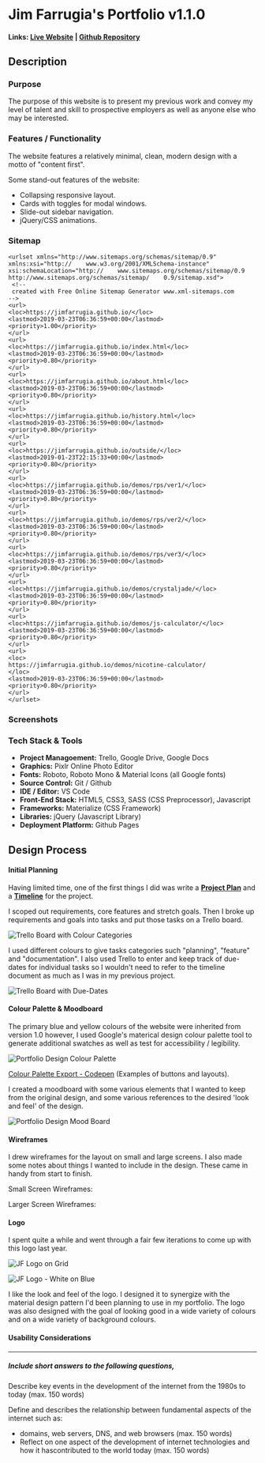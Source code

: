 # Jim Farrugia's Portfolio v1.1.0

#### Links: [Live Website](https://jimfarrugia.github.io) | [Github Repository](https://github.com/jimfarrugia/jimfarrugia.github.io)

## Description

### Purpose

The purpose of this website is to present my previous work and convey my level of talent and skill to prospective employers as well as anyone else who may be interested.

### Features / Functionality

The website features a relatively minimal, clean, modern design with a motto of "content first".

Some stand-out features of the website:

- Collapsing responsive layout.
- Cards with toggles for modal windows.
- Slide-out sidebar navigation.
- jQuery/CSS animations.

### Sitemap

    <urlset xmlns="http://www.sitemaps.org/schemas/sitemap/0.9" xmlns:xsi="http://    www.w3.org/2001/XMLSchema-instance" xsi:schemaLocation="http://    www.sitemaps.org/schemas/sitemap/0.9 http://www.sitemaps.org/schemas/sitemap/    0.9/sitemap.xsd">
     <!--
     created with Free Online Sitemap Generator www.xml-sitemaps.com
    -->
    <url>
    <loc>https://jimfarrugia.github.io/</loc>
    <lastmod>2019-03-23T06:36:59+00:00</lastmod>
    <priority>1.00</priority>
    </url>
    <url>
    <loc>https://jimfarrugia.github.io/index.html</loc>
    <lastmod>2019-03-23T06:36:59+00:00</lastmod>
    <priority>0.80</priority>
    </url>
    <url>
    <loc>https://jimfarrugia.github.io/about.html</loc>
    <lastmod>2019-03-23T06:36:59+00:00</lastmod>
    <priority>0.80</priority>
    </url>
    <url>
    <loc>https://jimfarrugia.github.io/history.html</loc>
    <lastmod>2019-03-23T06:36:59+00:00</lastmod>
    <priority>0.80</priority>
    </url>
    <url>
    <loc>https://jimfarrugia.github.io/outside/</loc>
    <lastmod>2019-01-23T22:15:33+00:00</lastmod>
    <priority>0.80</priority>
    </url>
    <url>
    <loc>https://jimfarrugia.github.io/demos/rps/ver1/</loc>
    <lastmod>2019-03-23T06:36:59+00:00</lastmod>
    <priority>0.80</priority>
    </url>
    <url>
    <loc>https://jimfarrugia.github.io/demos/rps/ver2/</loc>
    <lastmod>2019-03-23T06:36:59+00:00</lastmod>
    <priority>0.80</priority>
    </url>
    <url>
    <loc>https://jimfarrugia.github.io/demos/rps/ver3/</loc>
    <lastmod>2019-03-23T06:36:59+00:00</lastmod>
    <priority>0.80</priority>
    </url>
    <url>
    <loc>https://jimfarrugia.github.io/demos/crystaljade/</loc>
    <lastmod>2019-03-23T06:36:59+00:00</lastmod>
    <priority>0.80</priority>
    </url>
    <url>
    <loc>https://jimfarrugia.github.io/demos/js-calculator/</loc>
    <lastmod>2019-03-23T06:36:59+00:00</lastmod>
    <priority>0.80</priority>
    </url>
    <url>
    <loc>
    https://jimfarrugia.github.io/demos/nicotine-calculator/
    </loc>
    <lastmod>2019-03-23T06:36:59+00:00</lastmod>
    <priority>0.80</priority>
    </url>
    </urlset>

### Screenshots

### Tech Stack & Tools

- **Project Managoement:** Trello, Google Drive, Google Docs
- **Graphics:** Pixlr Online Photo Editor
- **Fonts:** Roboto, Roboto Mono & Material Icons (all Google fonts)
- **Source Control:** Git / Github
- **IDE / Editor:** VS Code
- **Front-End Stack:** HTML5, CSS3, SASS (CSS Preprocessor), Javascript
- **Frameworks:** Materialize (CSS Framework)
- **Libraries:** jQuery (Javascript Library)
- **Deployment Platform:** Github Pages

## Design Process

#### Initial Planning

Having limited time, one of the first things I did was write a [**Project Plan**](./docs/portfolio-project-plan.pdf) and a [**Timeline**](./docs/portfolio-project-timeline.pdf) for the project.

I scoped out requirements, core features and stretch goals. Then I broke up requirements and goals into tasks and put those tasks on a Trello board.

![Trello Board with Colour Categories](./docs/img/portfolio-trello-categories.png)

I used different colours to give tasks categories such "planning", "feature" and "documentation". I also used Trello to enter and keep track of due-dates for individual tasks so I wouldn't need to refer to the timeline document as much as I was in my previous project.

![Trello Board with Due-Dates](./docs/img/portfolio-trello-duedates.png)

#### Colour Palette & Moodboard

The primary blue and yellow colours of the website were inherited from version 1.0 however, I used Google's materical design colour palette tool to generate additional swatches as well as test for accessibility / legibility.

![Portfolio Design Colour Palette](./docs/img/portfolio-colour-palette.png)

[Colour Palette Export - Codepen](https://codepen.io/jimfarrugia/pen/XGxbML) (Examples of buttons and layouts).

I created a moodboard with some various elements that I wanted to keep from the original design, and some various references to the desired 'look and feel' of the design.

![Portfolio Design Mood Board](./docs/img/portfolio-moodboard.png)

#### Wireframes

I drew wireframes for the layout on small and large screens. I also made some notes about things I wanted to include in the design. These came in handy from start to finish.

Small Screen Wireframes:

Larger Screen Wireframes:

#### Logo

I spent quite a while and went through a fair few iterations to come up with this logo last year.

![JF Logo on Grid](./docs/img/logo_blue-on-white-grid.png)

![JF Logo - White on Blue](./docs/img/logo_white-on-blue.png)

I like the look and feel of the logo. I designed it to synergize with the material design pattern I'd been planning to use in my portfolio. The logo was also designed with the goal of looking good in a wide variety of colours and on a wide variety of background colours.

#### Usability Considerations

####

---

##### Include short answers to the following questions,

Describe key events in the development of the internet from the 1980s to today (max. 150 words)

Define and describes the relationship between fundamental aspects of the internet such as:

- domains, web servers, DNS, and web browsers (max. 150 words)
- Reflect on one aspect of the development of internet technologies and how it hascontributed to the world today (max. 150 words)

